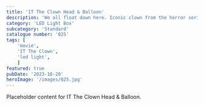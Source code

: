 ```yaml
---
title: 'IT The Clown Head & Balloon'
description: 'We all float down here. Iconic clown from the horror series IT the Clown. This large LED light box with a balloon is a great gift for horror fans. Balloon can be plain red or make the unit stand out more with the litho window option. Perfect for halloween.'
category: 'LED Light Box'
subcategory: 'Standard'
catalogue number: '025'
tags: [
    'movie', 
    'IT The Clown',
    'led light', 
    ]
featured: true
pubDate: '2023-10-20'
heroImage: '/images/025.jpg'
---
```


Placeholder content for IT The Clown Head & Balloon.